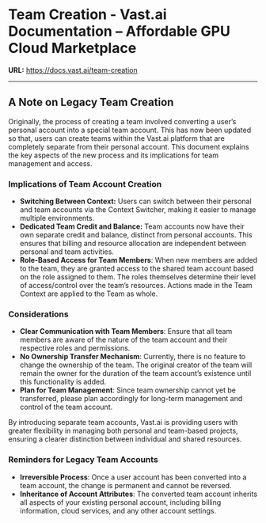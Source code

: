 # Team Creation - Vast.ai Documentation – Affordable GPU Cloud Marketplace

**URL:** https://docs.vast.ai/team-creation

---

## A Note on Legacy Team Creation

Originally, the process of creating a team involved converting a user’s personal account into a special team account. This has now been updated so that, users can create teams within the Vast.ai platform that are completely separate from their personal account. This document explains the key aspects of the new process and its implications for team management and access.

### Implications of Team Account Creation

*   **Switching Between Context:** Users can switch between their personal and team accounts via the Context Switcher, making it easier to manage multiple environments.
*   **Dedicated Team Credit and Balance:** Team accounts now have their own separate credit and balance, distinct from personal accounts. This ensures that billing and resource allocation are independent between personal and team activities.
*   **Role-Based Access for Team Members**: When new members are added to the team, they are granted access to the shared team account based on the role assigned to them. The roles themselves determine their level of access/control over the team’s resources. Actions made in the Team Context are applied to the Team as whole.

### Considerations

*   **Clear Communication with Team Members**: Ensure that all team members are aware of the nature of the team account and their respective roles and permissions.
*   **No Ownership Transfer Mechanism**: Currently, there is no feature to change the ownership of the team. The original creator of the team will remain the owner for the duration of the team account’s existence until this functionality is added.
*   **Plan for Team Management**: Since team ownership cannot yet be transferred, please plan accordingly for long-term management and control of the team account.

By introducing separate team accounts, Vast.ai is providing users with greater flexibility in managing both personal and team-based projects, ensuring a clearer distinction between individual and shared resources.

### Reminders for Legacy Team Accounts

*   **Irreversible Process**: Once a user account has been converted into a team account, the change is permanent and cannot be reversed.
*   **Inheritance of Account Attributes**: The converted team account inherits all aspects of your existing personal account, including billing information, cloud services, and any other account settings.